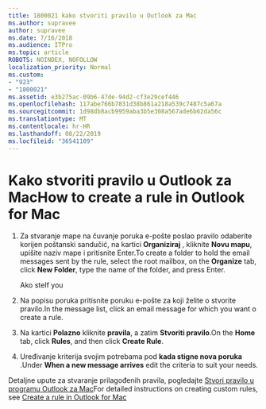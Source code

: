 ```yaml
---
title: 1800021 kako stvoriti pravilo u Outlook za Mac
ms.author: supravee
author: supravee
ms.date: 7/16/2018
ms.audience: ITPro
ms.topic: article
ROBOTS: NOINDEX, NOFOLLOW
localization_priority: Normal
ms.custom:
- "923"
- "1800021"
ms.assetid: e3b275ac-09b6-47de-94d2-cf3e29cef446
ms.openlocfilehash: 117abe766b7831d38b861a218a539c7487c5a67a
ms.sourcegitcommit: 1d98db8acb9959aba3b5e308a567ade6b62da56c
ms.translationtype: MT
ms.contentlocale: hr-HR
ms.lasthandoff: 08/22/2019
ms.locfileid: "36541109"
---
```

# <a name="how-to-create-a-rule-in-outlook-for-mac"></a><span data-ttu-id="0ad39-102">Kako stvoriti pravilo u Outlook za Mac</span><span class="sxs-lookup"><span data-stu-id="0ad39-102">How to create a rule in Outlook for Mac</span></span>

1. <span data-ttu-id="0ad39-103">Za stvaranje mape na čuvanje poruka e-pošte poslao pravilo odaberite korijen poštanski sandučić, na kartici **Organiziraj** , kliknite **Novu mapu**, upišite naziv mape i pritisnite Enter.</span><span class="sxs-lookup"><span data-stu-id="0ad39-103">To create a folder to hold the email messages sent by the rule, select the root mailbox, on the **Organize** tab, click **New Folder**, type the name of the folder, and press Enter.</span></span>

    <span data-ttu-id="0ad39-104">Ako ste</span><span class="sxs-lookup"><span data-stu-id="0ad39-104">If you</span></span> 

2. <span data-ttu-id="0ad39-105">Na popisu poruka pritisnite poruku e-pošte za koji želite o stvorite pravilo.</span><span class="sxs-lookup"><span data-stu-id="0ad39-105">In the message list, click an email message for which you want o create a rule.</span></span>

3. <span data-ttu-id="0ad39-106">Na kartici **Polazno** kliknite **pravila**, a zatim **Stvoriti pravilo**.</span><span class="sxs-lookup"><span data-stu-id="0ad39-106">On the **Home** tab, click **Rules**, and then click **Create Rule**.</span></span>

4. <span data-ttu-id="0ad39-107">Uređivanje kriterija svojim potrebama pod **kada stigne nova poruka** .</span><span class="sxs-lookup"><span data-stu-id="0ad39-107">Under **When a new message arrives** edit the criteria to suit your needs.</span></span> 

<span data-ttu-id="0ad39-108">Detaljne upute za stvaranje prilagođenih pravila, pogledajte [Stvori pravilo u programu Outlook za Mac](https://aka.ms/AA1uy0v)</span><span class="sxs-lookup"><span data-stu-id="0ad39-108">For detailed instructions on creating custom rules, see [Create a rule in Outlook for Mac](https://aka.ms/AA1uy0v)</span></span>
  